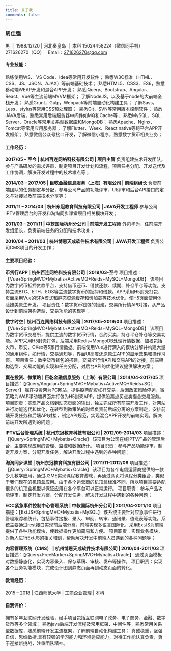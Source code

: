 ```yaml
---
title: 关于我
comments: false
---
```


### 周佳强
男  |  1988/12/20  |  河北秦皇岛  |  本科
15024458224（微信同手机）271626270（QQ）  
Email：271626270@qq.com

#### 专业技能：
熟练使用WS、 VS Code、Idea等常用开发软件；
熟悉W3C标准（HTML、CSS、JS、JSON、AJAX）等前端基础技术；
熟悉HTML5、CSS3、ES6，熟悉移动端WEAP开发和混合APP开发；
熟悉jQuery、Bootstrap、Angular、React、Vue等主流前端MVVM框架；
了解NodeJS，以及基于node的大前端全栈开发；
熟悉Grunt，Gulp，Webpack等前端自动化构建工具；
了解Sass，Less、stylus等常用CSS预处理器； 
熟悉Git、SVN等常用版本控制软件；
熟悉JAVA后端，熟悉常用后端服务器中间件如MQ和Cache等；
熟悉MySQL、SQL Server、Oracle等常用关系型数据库和MongoDB；
熟悉Apache、Nginx、Tomcat等常用应用服务器；
了解Flutter、Weex、React native等跨平台APP开发框架；
熟悉微信公众号接口开发，了解微信小程序，熟悉数字货币相关业务；
 
#### 工作经历：
**2017/05 – 至今  |  杭州百连网络科技有限公司  |  项目主管**
负责组建技术开发团队，参与产品研发的需求评审，制定项目开发计划和流程，项目任务分配、开发迭代及工作协调，解决开发过程中的技术难点等；

**2014/03 – 2017/05  |  臣乾金融信息服务（上海）有限公司  |  前端组组长**
负责前端团队的任务制定与分配，参与公司产品的功能评审、UI评审和后台API接口的定义与对接以及前端技术分享等；

**2011/11 – 2014/03  |  杭州东冠教育科技有限公司  |  JAVA开发工程师**
参与公司IPTV管理后台的开发和淘淘同步课堂项目相关模块开发；

**2011/03 – 2011/11  |  中软国际杭州分公司  |  前端开发工程师**
外包华为，任前端开发组组长，负责前端任务的分配和技术攻关；

**2010/04 – 2011/03  |  杭州博恩天成软件技术有限公司  |  JAVA开发工程师**
负责公司CMS项目的开发工作； 
 
#### 主要项目经验：

**币贷行APP  |  杭州百连网络科技有限公司  |  2019/03-至今**
项目描述：【Vue+SpringMVC+Mybatis+ActiveMQ+Reids+MySQL+MongoDB】
该项目为数字货币抵押贷款平台，支持借币还币、借款还款、续期、补仓平仓等功能，支持主流BTC、ETH、EOS等主流数字货币的抵押和借款。APP采用H5封壳打包，页面采用Vue的SPA模式和静态资源缓存和懒加载等技术优化，使H5页面使用体验媲美原生开发。
项目责任：数字货币钱包的搭建，交易所行情API对接，从产品设计到前端架构选型、交易功能的实现等；

**数字时空  |  杭州百连网络科技有限公司  |  2017/05-2019/03**
项目描述：【Vue+SpringMVC+Mybatis+ActiveMQ+Reids+MySQL+MongoDB】
该项目为数字货币交易所，提供主流的数字货币行情，合约买卖，持仓平仓补仓等交易功能。APP采用H5封壳打包，后端采用Redis+MongoDB处理行情数据，加权包括火币、币安、OKex等5家行情数据。前端使用Vue进行深入的模块分解并构建大量的通用组件，如行情，交易通知等，界面UI高度还原原生APP的显示效果和操作习惯。
项目责任：数字货币钱包的搭建，交易所行情API和交易API的对接，前端架构选型、交易功能的实现和任务分配，对后台API的优化建议提供解决方案；

**赢在投资、微策略  |  臣乾金融信息服务（上海）有限公司  |  2014/04-2017/05**
项目描述：【jQuery/Angular+SpringMVC+Mybatis+ActiveMQ+Reids+SQL Server】
赢在投资网为PC网站，提供股票配资杠杆交易，后因政策风险停运，微策略为WAP移动端界面并打包为H5封壳APP，提供股票点买点卖撮合交易服务。
项目职责：实现产品文档到动态页面的输出，独立完成所有前端开发工作，对网站进行功能迭代和优化，在转型到微策略的时候负责前后端分离的方案制定，安排前端开发任务和后端API对接，制定API规范，实现混合APP开发的前端实现，解决前端开发所遇到的问题；

**IPTV后台管理系统  |  杭州东冠教育科技有限公司  |  2012/09-2014/03**
项目描述：【jQuery+SpringMVC+Mybatis+Oracle】
该项目为公司在线IPTV产品的管理后台，主要实现应用的管理、监控和数据统计。
项目职责：参与产品功能评审，制定开发方案，分配开发任务，解决开发过程中遇到的各种问题；

**淘淘同步课堂  |  杭州东冠教育科技有限公司  |  2011/11-2012/08**
项目描述：【jQuery+SpringMVC+Mybatis+Oracle】
该项目为各个电信运营商提供的一款少儿教学应用，通过J2ME实现课程教育游戏，再通过网页将课程分类组合，类似于我们现在的机顶盒应用。由于各个运营商的机顶盒标准不同，所以项目需要适配很多的机顶盒机型以保证应用在各个平台可以正常运行。
项目职责：参与产品功能评审，制定开发方案，分配开发任务，解决开发过程中遇到的各种问题；

**ECC紧急事件控制中心管理系统  |  中软国际杭州分公司  |  2011/04-2011/10**
项目描述：【ExtJS+SpringMVC+Mybatis+MySQL】
该系统主要针对应急事件进行管理跟踪和统计。包括事件接报、录入、审阅、转审、通讯录、值班表等功能。系统主要通过rest接口实现前后端分离，前端实现多语言国际化，采用ExtJS为前端提供了各种功能模块，使数据操作更加简易和方便。
项目职责：实现业务模块，对新人进行ExtJS的相关培训，帮助解决开发中前端人员遇到的各种问题等；

**内容管理系统（CMS）  |  杭州博恩天成软件技术有限公司  |  2010/04-2011/03**
项目描述：【jQuery+FreeMarker+SpringMVC+Mybatis+Oracle】
通过页面模板对数据静态化，实现内容录入、保存草稿、审核、发布等操作。
项目职责：实现各个业务功能模块，完成设计图到静态页面再到动态页面的转化。

#### 教育经历：
2015 – 2018  |  江西师范大学  |  工商企业管理  |  本科
 
#### 自我评价：
拥有多年互联网开发经验，经手项目包括互联网电子政务、电子商务、金融、数字货币等多个领域；
熟悉java后端开发流程及常用框架、中间件等，熟悉常用关系型数据库，熟悉前端开发主流框架，了解前端自动化构建工具；
真诚稳重，坚强自信，思维敏捷.具有较强的学习能力和环境适应能力，对待工作能认真负责，勇于迎接新挑战，注重团队精神。